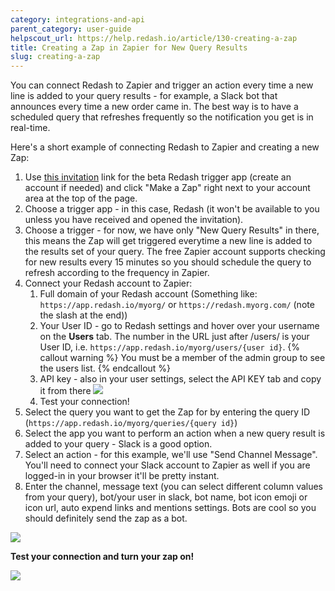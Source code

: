 ```yaml
---
category: integrations-and-api
parent_category: user-guide
helpscout_url: https://help.redash.io/article/130-creating-a-zap
title: Creating a Zap in Zapier for New Query Results
slug: creating-a-zap
---
```


You can connect Redash to Zapier and trigger an action every time a new line is
added to your query results - for example, a Slack bot that announces every time
a new order came in. The best way is to have a scheduled query that refreshes
frequently so the notification you get is in real-time.

Here's a short example of connecting Redash to Zapier and creating a new Zap:

1. Use
   [this invitation](https://zapier.com/developer/invite/32785/4910e4da7931a8f3a2124ebd85cc352b/)
   link for the beta Redash trigger app (create an account if needed) and click
   "Make a Zap" right next to your account area at the top of the page.
2. Choose a trigger app - in this case, Redash (it won't be available to you
   unless you have received and opened the invitation).
3. Choose a trigger - for now, we have only "New Query Results" in there, this
   means the Zap will get triggered everytime a new line is added to the results
   set of your query. The free Zapier account supports checking for new results
   every 15 minutes so you should schedule the query to refresh according to the
   frequency in Zapier.
4. Connect your Redash account to Zapier:
   1. Full domain of your Redash account (Something like:
      `https://app.redash.io/myorg/` or `https://redash.myorg.com/` (note the
      slash at the end))
   2. Your User ID - go to Redash settings and hover over your username on the
      **Users** tab. The number in the URL just after /users/ is your User ID,
      i.e. `https://app.redash.io/myorg/users/{user id}`. {% callout warning %}
      You must be a member of the admin group to see the users list.
      {% endcallout %}
   3. API key - also in your user settings, select the API KEY tab and copy it
      from there ![](/assets/images/docs/gitbook/user_api_key.png)
   4. Test your connection!
5. Select the query you want to get the Zap for by entering the query ID
   (`https://app.redash.io/myorg/queries/{query id}`)
6. Select the app you want to perform an action when a new query result is added
   to your query - Slack is a good option.
7. Select an action - for this example, we'll use "Send Channel Message". You'll
   need to connect your Slack account to Zapier as well if you are logged-in in
   your browser it'll be pretty instant.
8. Enter the channel, message text (you can select different column values from
   your query), bot/your user in slack, bot name, bot icon emoji or icon url,
   auto expend links and mentions settings. Bots are cool so you should
   definitely send the zap as a bot.

![](/assets/images/docs/gitbook/zapier_slack_template_wider.png)

**Test your connection and turn your zap on!**

![](/assets/images/docs/gitbook/zappy_bot.png)
